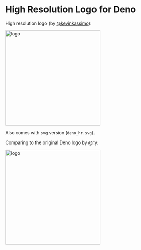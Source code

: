 # High Resolution Logo for Deno

High resolution logo (by [@kevinkassimo](https://github.com/kevinkassimo)):

<img src="https://denolib.github.io/high-res-deno-logo/deno_hr.png" alt="logo" width="300"/>

Also comes with `svg` version (`deno_hr.svg`).

Comparing to the original Deno logo by [@ry](https://github.com/ry):

<img src="https://deno.land/deno_logo.png" alt="logo" width="300"/>
